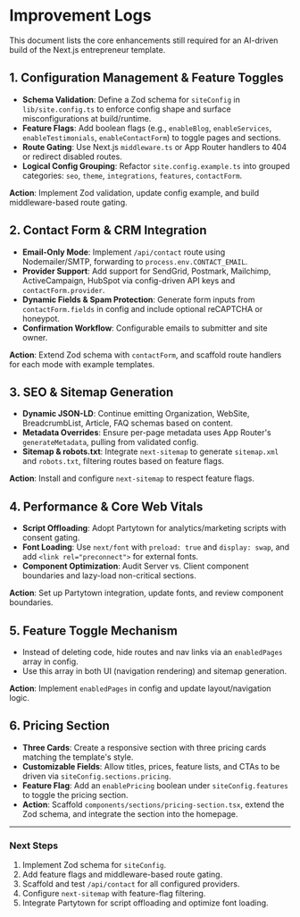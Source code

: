 # Improvement Logs

This document lists the core enhancements still required for an AI-driven build of the Next.js entrepreneur template.

## 1. Configuration Management & Feature Toggles

- **Schema Validation**: Define a Zod schema for `siteConfig` in `lib/site.config.ts` to enforce config shape and surface misconfigurations at build/runtime.
- **Feature Flags**: Add boolean flags (e.g., `enableBlog`, `enableServices`, `enableTestimonials`, `enableContactForm`) to toggle pages and sections.
- **Route Gating**: Use Next.js `middleware.ts` or App Router handlers to 404 or redirect disabled routes.
- **Logical Config Grouping**: Refactor `site.config.example.ts` into grouped categories: `seo`, `theme`, `integrations`, `features`, `contactForm`.

**Action**: Implement Zod validation, update config example, and build middleware-based route gating.

## 2. Contact Form & CRM Integration

- **Email-Only Mode**: Implement `/api/contact` route using Nodemailer/SMTP, forwarding to `process.env.CONTACT_EMAIL`.
- **Provider Support**: Add support for SendGrid, Postmark, Mailchimp, ActiveCampaign, HubSpot via config-driven API keys and `contactForm.provider`.
- **Dynamic Fields & Spam Protection**: Generate form inputs from `contactForm.fields` in config and include optional reCAPTCHA or honeypot.
- **Confirmation Workflow**: Configurable emails to submitter and site owner.

**Action**: Extend Zod schema with `contactForm`, and scaffold route handlers for each mode with example templates.

## 3. SEO & Sitemap Generation

- **Dynamic JSON-LD**: Continue emitting Organization, WebSite, BreadcrumbList, Article, FAQ schemas based on content.
- **Metadata Overrides**: Ensure per-page metadata uses App Router's `generateMetadata`, pulling from validated config.
- **Sitemap & robots.txt**: Integrate `next-sitemap` to generate `sitemap.xml` and `robots.txt`, filtering routes based on feature flags.

**Action**: Install and configure `next-sitemap` to respect feature flags.

## 4. Performance & Core Web Vitals

- **Script Offloading**: Adopt Partytown for analytics/marketing scripts with consent gating.
- **Font Loading**: Use `next/font` with `preload: true` and `display: swap`, and add `<link rel="preconnect">` for external fonts.
- **Component Optimization**: Audit Server vs. Client component boundaries and lazy-load non-critical sections.

**Action**: Set up Partytown integration, update fonts, and review component boundaries.

## 5. Feature Toggle Mechanism

- Instead of deleting code, hide routes and nav links via an `enabledPages` array in config.
- Use this array in both UI (navigation rendering) and sitemap generation.

**Action**: Implement `enabledPages` in config and update layout/navigation logic.

## 6. Pricing Section

- **Three Cards**: Create a responsive section with three pricing cards matching the template's style.
- **Customizable Fields**: Allow titles, prices, feature lists, and CTAs to be driven via `siteConfig.sections.pricing`.
- **Feature Flag**: Add an `enablePricing` boolean under `siteConfig.features` to toggle the pricing section.
- **Action**: Scaffold `components/sections/pricing-section.tsx`, extend the Zod schema, and integrate the section into the homepage.

---

### Next Steps

1. Implement Zod schema for `siteConfig`.
2. Add feature flags and middleware-based route gating.
3. Scaffold and test `/api/contact` for all configured providers.
4. Configure `next-sitemap` with feature-flag filtering.
5. Integrate Partytown for script offloading and optimize font loading.
